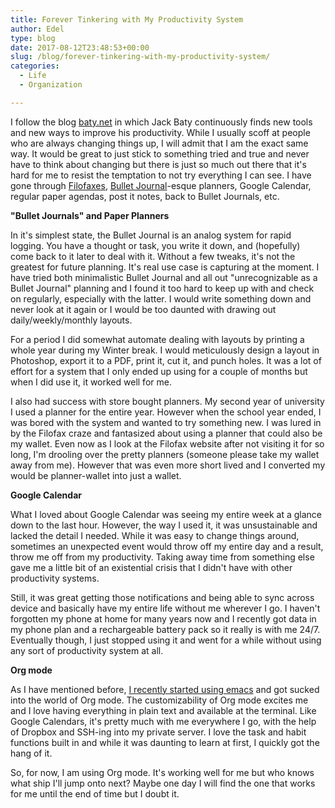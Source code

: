 ```yaml
---
title: Forever Tinkering with My Productivity System
author: Edel
type: blog
date: 2017-08-12T23:48:53+00:00
slug: /blog/forever-tinkering-with-my-productivity-system/
categories:
  - Life
  - Organization

---
```

I follow the blog [baty.net][1] in which Jack Baty continuously finds new tools and new ways to improve his productivity. While I usually scoff at people who are always changing things up, I will admit that I am the exact same way. It would be great to just stick to something tried and true and never have to think about changing but there is just so much out there that it's hard for me to resist the temptation to not try everything I can see. I have gone through [Filofaxes][2], [Bullet Journal][3]-esque planners, Google Calendar, regular paper agendas, post it notes, back to Bullet Journals, etc.

**"Bullet Journals" and Paper Planners**

In it's simplest state, the Bullet Journal is an analog system for rapid logging. You have a thought or task, you write it down, and (hopefully) come back to it later to deal with it. Without a few tweaks, it's not the greatest for future planning. It's real use case is capturing at the moment. I have tried both minimalistic Bullet Journal and all out "unrecognizable as a Bullet Journal" planning and I found it too hard to keep up with and check on regularly, especially with the latter. I would write something down and never look at it again or I would be too daunted with drawing out daily/weekly/monthly layouts.

For a period I did somewhat automate dealing with layouts by printing a whole year during my Winter break. I would meticulously design a layout in Photoshop, export it to a PDF, print it, cut it, and punch holes. It was a lot of effort for a system that I only ended up using for a couple of months but when I did use it, it worked well for me.

I also had success with store bought planners. My second year of university I used a planner for the entire year. However when the school year ended, I was bored with the system and wanted to try something new. I was lured in by the Filofax craze and fantasized about using a planner that could also be my wallet. Even now as I look at the Filofax website after not visiting it for so long, I'm drooling over the pretty planners (someone please take my wallet away from me). However that was even more short lived and I converted my would be planner-wallet into just a wallet.

**Google Calendar**

What I loved about Google Calendar was seeing my entire week at a glance down to the last hour. However, the way I used it, it was unsustainable and lacked the detail I needed. While it was easy to change things around, sometimes an unexpected event would throw off my entire day and a result, throw me off from my productivity. Taking away time from something else gave me a little bit of an existential crisis that I didn't have with other productivity systems.

Still, it was great getting those notifications and being able to sync across device and basically have my entire life without me wherever I go. I haven't forgotten my phone at home for many years now and I recently got data in my phone plan and a rechargeable battery pack so it really is with me 24/7. Eventually though, I just stopped using it and went for a while without using any sort of productivity system at all.

**Org mode**

As I have mentioned before, [I recently started using emacs][4] and got sucked into the world of Org mode. The customizability of Org mode excites me and I love having everything in plain text and available at the terminal. Like Google Calendars, it's pretty much with me everywhere I go, with the help of Dropbox and SSH-ing into my private server. I love the task and habit functions built in and while it was daunting to learn at first, I quickly got the hang of it.

So, for now, I am using Org mode. It's working well for me but who knows what ship I'll jump onto next? Maybe one day I will find the one that works for me until the end of time but I doubt it.

 [1]: http://baty.net
 [2]: https://filofax.com
 [3]: http://bulletjournal.com
 [4]: /blog/programming/tempted-by-static-pages-again/